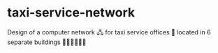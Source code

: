 # taxi-service-network
Design of a computer network 🖧 for taxi service offices 🚕 located in 6 separate buildings 🏢🏢🏢🏢🏢🏢
